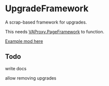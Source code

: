 # UpgradeFramework

A scrap-based framework for upgrades.

This needs [VAProxy.PageFramework](https://github.com/tairasoul/VAProxy.PageFramework) to function.

[Example mod here](https://github.com/tairasoul/VAProxy.HealthUpgrade)

## Todo

write docs

allow removing upgrades
